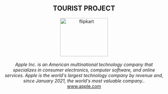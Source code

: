 <h2 align="center">TOURIST PROJECT </h2>
<p align="center">
<img src="images/apple.png" alt="flipkart" height="120" width="150px" ><br><br>
<i>
 Apple Inc. is an American multinational technology company that specializes in consumer electronics, computer software, and online services. Apple is the world's largest technology company by revenue and, since January 2021, the world's most valuable company..
</i><br>
<a href="https://www.apple.com">www.apple.com</a><br>
</p>
<h2>
